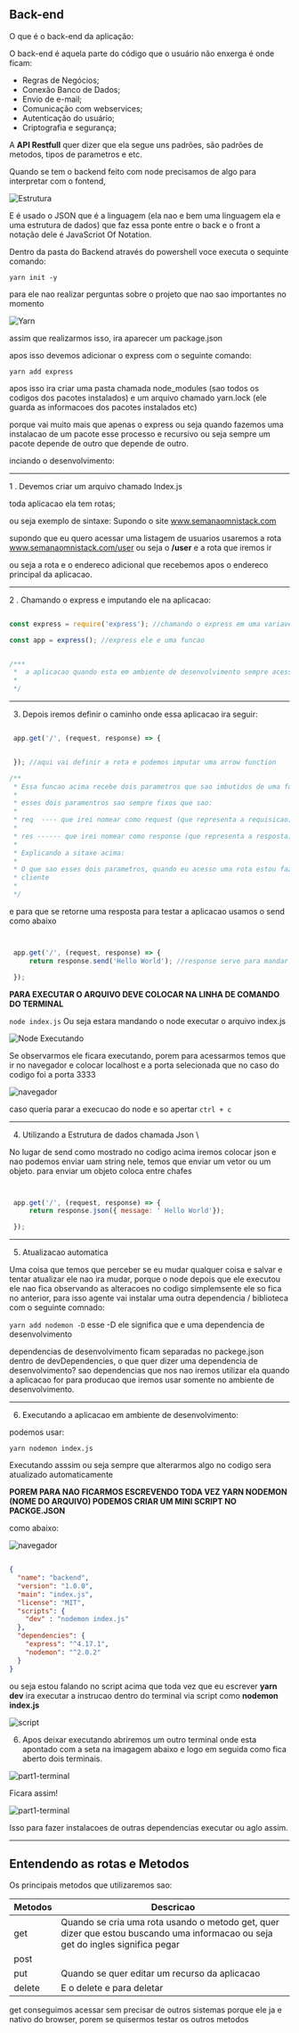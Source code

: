 ## Back-end

O que é o back-end da aplicação: 

O back-end é aquela parte do código que o usuário não enxerga é onde ficam:

- Regras de Negócios;
- Conexão Banco de Dados;
- Envio de e-mail;
- Comunicação com webservices;
- Autenticação do usuário;
- Criptografia e segurança; 


A **API Restfull** quer dizer que ela segue uns padrões, são padrões de metodos, tipos de parametros e etc. 

Quando se tem o backend feito com node precisamos de algo para interpretar com o fontend, 

![Estrutura](../img/smo-07.png)

E é usado o JSON que é a linguagem (ela nao e bem uma linguagem ela e uma estrutura de dados) que faz essa ponte entre o back e o front
a notação dele é JavaScriot Of Notation. 

Dentro da pasta do Backend através do powershell voce executa o sequinte comando:

``` yarn init -y  ```

para ele nao realizar perguntas sobre o projeto que nao sao importantes no momento

![Yarn](../img/smo-08.png)


assim que realizarmos isso, ira aparecer um package.json 


apos isso devemos adicionar o express com o seguinte comando:

``` yarn add express ```

apos isso ira criar uma pasta chamada node_modules (sao todos os codigos dos pacotes instalados) e um arquivo chamado yarn.lock (ele guarda as informacoes dos pacotes instalados etc)

porque vai muito mais que apenas o express ou seja quando fazemos uma instalacao de um pacote esse processo e recursivo ou seja sempre um pacote depende de outro que depende de outro.

inciando o desenvolvimento:

<hr>

1 . Devemos criar um arquivo chamado Index.js

toda aplicacao ela tem rotas;  

ou seja exemplo de sintaxe:  Supondo o site www.semanaomnistack.com

supondo que eu quero acessar uma listagem de usuarios usaremos a rota www.semanaomnistack.com/user ou seja o **/user** e a rota que iremos ir

ou seja a rota e o endereco adicional que recebemos apos o endereco principal da aplicacao. 

<hr>

2 . Chamando o express e imputando ele na aplicacao:

```javascript

const express = require('express'); //chamando o express em uma variavel

const app = express(); //express ele e uma funcao


/***
 *  a aplicacao quando esta em ambiente de desenvolvimento sempre acesso a local host, ou seja sempre podemos escolher a posta que queremos rodar ela
 * 
 */


```


<hr>

3. Depois iremos definir o caminho onde essa aplicacao ira seguir:



```javascript

 app.get('/', (request, response) => {


 }); //aqui vai definir a rota e podemos imputar uma arrow function 

/**
 * Essa funcao acima recebe dois parametros que sao imbutidos de uma forma totalmente automatica pelo express
 * 
 * esses dois paramentros sao sempre fixos que sao: 
 * 
 * req  ---- que irei nomear como request (que representa a requisicao)
 * 
 * res ------ que irei nomear como response (que representa a resposta)
 * 
 * Explicando a sitaxe acima: 
 * 
 * O que sao esses dois parametros, quando eu acesso uma rota estou fazendo uma requisicao e ela pode conter informacoes, e o response e como iremos retornar uma resposta para meu 
 * cliente
 * 
 */


```


e para que se retorne uma resposta para testar a aplicacao usamos o send como abaixo

```javascript


 app.get('/', (request, response) => {
     return response.send('Hello World'); //response serve para mandar um texto ou seja to mandando retornar uma resposta

 });


```

**PARA EXECUTAR O ARQUIVO DEVE COLOCAR NA LINHA DE COMANDO DO TERMINAL**

``` node index.js ```  Ou seja estara mandando o node executar o arquivo index.js

![Node Executando](../img/smo-09.png)

Se observarmos ele ficara executando, porem para acessarmos temos que ir no navegador e colocar localhost e a porta selecionada que no caso do codigo foi a porta 3333


![navegador](../img/smo-10.png)

caso queria parar a execucao do node e so apertar ``` ctrl + c ```

<hr>

4. Utilizando a Estrutura de dados chamada Json \

No lugar de send como mostrado no codigo acima iremos colocar json e nao podemos enviar uam string nele, temos que enviar um vetor ou um objeto. para enviar um objeto coloca entre chafes


```Javascript


 app.get('/', (request, response) => {
     return response.json({ message: ' Hello World'}); 

 });

```

<hr>

5. Atualizacao automatica 

Uma coisa que temos que perceber se eu mudar qualquer coisa e salvar e tentar atualizar ele nao ira mudar, porque o node depois que ele executou ele nao fica observando as alteracoes no codigo simplemsente ele so fica no anterior, para isso agente vai instalar uma outra dependencia / biblioteca com o seguinte comnado:

``` yarn add nodemon -D ``` esse -D ele significa que e uma dependencia de desenvolvimento

dependencias de desenvolvimento ficam separadas no packege.json dentro de devDependencies, o que quer dizer uma dependencia de desenvolvimento? sao dependencias que nos nao iremos utilizar ela quando a aplicacao for para producao que iremos usar somente no ambiente de desenvolvimento. 

<hr>

6. Executando a aplicacao em ambiente de desenvolvimento:

podemos usar:

``` yarn nodemon index.js ``` 


Executando asssim ou seja sempre que alterarmos algo no codigo sera atualizado automaticamente


**POREM PARA NAO FICARMOS ESCREVENDO TODA VEZ YARN NODEMON (NOME DO ARQUIVO) PODEMOS CRIAR UM MINI SCRIPT NO PACKGE.JSON** 

como abaixo:

![navegador](../img/smo-11.png)

```json

{
  "name": "backend",
  "version": "1.0.0",
  "main": "index.js",
  "license": "MIT",
  "scripts": {
    "dev" : "nodemon index.js"
  },
  "dependencies": {
    "express": "^4.17.1",
    "nodemon": "^2.0.2"
  }
}


```

ou seja estou falando no script acima que toda vez que eu escrever **yarn dev** ira executar a instrucao dentro do terminal via script como **nodemon index.js**

![script](../img/smo-12.png)


6. Apos deixar executando abriremos um outro terminal onde esta apontado com a seta na imagagem abaixo e logo em seguida como fica aberto dois terminais.

![part1-terminal](../img/smo-13.png)

Ficara assim!

![part1-terminal](../img/smo-14.png)

Isso para fazer instalacoes de outras dependencias executar ou aglo assim.


<hr>

## Entendendo as rotas e Metodos

Os principais metodos que utilizaremos sao: 

| Metodos |  Descricao                                                                                                                        |
|---------|-----------------------------------------------------------------------------------------------------------------------------------|
|  get    | Quando se cria uma rota usando o metodo get, quer dizer que estou buscando uma informacao ou seja get do ingles significa pegar   | 
|  post   |                                                                                                                                   |
|  put    | Quando se quer editar um recurso da aplicacao                                                                                     |  
|  delete | E o delete e para deletar                                                                                                         |


get conseguimos acessar sem precisar de outros sistemas porque ele ja e nativo do browser, porem se quisermos testar os outros metodos 